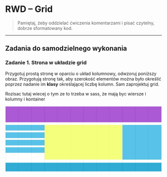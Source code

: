 # RWD &ndash; Grid

> Pamiętaj, żeby oddzielać ćwiczenia komentarzami i pisać czytelny, dobrze sformatowany kod.

-------------------------------------------------------------------------------

## Zadania do samodzielnego wykonania

### Zadanie 1. Strona w układzie grid
Przygotuj prostą stronę w oparciu o układ kolumnowy, odwzoruj poniższy obraz. Przygotują stronę tak, aby szerokość elementów można było określić poprzez nadanie im **klasy** określającej liczbę kolumn. Sam zaprojektuj grid.

Rozisac tutaj wiecej o tym ze to trzeba w sass, że mają byc wiersze i kolumny i kontainer

![grid](images/grid.jpg)
